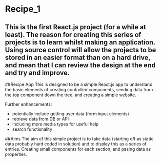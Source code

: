 # Recipe_1
This is the first React.js project (for a while at least). The reason for creating this series of projects is to learn whilst making an application.
Using source control will allow the projects to be stored in an easier format than on a hard drive, and mean that I can review the design at the end and try and improve.
---
##Recipe App
This is designed to be a simple React.js app to understand the basic elements of creating controlled components, sending data from the top component down the tree, and creating a simple website.

Further enhancements:
- potentially include getting user data (form input elements)
- retrieve data from DB or API
- including more media types for useful help
- search functionality

##Aims
The aim of this simple project is to take data (starting off as static data probably hard coded in solution) and to display this as a series of entries. Creating small components for each section, and pasing data as properties.
